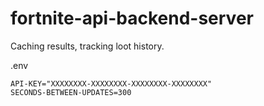 # fortnite-api-backend-server
Caching results, tracking loot history.

.env
```
API-KEY="XXXXXXXX-XXXXXXXX-XXXXXXXX-XXXXXXXX"
SECONDS-BETWEEN-UPDATES=300
```